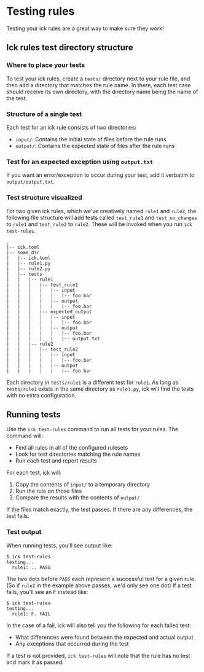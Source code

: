 # Testing rules

Testing your ick rules are a great way to make sure they work!

## Ick rules test directory structure

### Where to place your tests

To test your ick rules, create a `tests/` directory next to your rule file, and
then add a directory that matches the rule name. In there, each test case should
receive its own directory, with the directory name being the name of the test.

### Structure of a single test

Each test for an ick rule consists of two directories:
- `input/`: Contains the initial state of files before the rule runs
- `output/`: Contains the expected state of files after the rule runs

### Test for an expected exception using `output.txt`

If you want an error/exception to occur during your test, add it verbatim to
`output/output.txt`.

### Test structure visualized

For two given ick rules, which we've creatively named `rule1` and `rule2`, the
following file structure will add tests called `test_rule1` and
`test_no_changes` to `rule1` and `test_rule2` to `rule2`. These will be invoked
when you run `ick test-rules`.

```shell
.
|-- ick.toml
|-- some_dir
|   |-- ick.toml
|   |-- rule1.py
|   |-- rule2.py
|   |-- tests
|   |   |-- rule1
|   |   |   |-- test_rule1
|   |   |   |   |-- input
|   |   |   |   |   |-- foo.bar
|   |   |   |   |-- output
|   |   |   |   |   |-- foo.bar
|   |   |   |-- expected_output
|   |   |   |   |-- input
|   |   |   |   |   |-- foo.bar
|   |   |   |   |-- output
|   |   |   |   |   |-- foo.bar
|   |   |   |   |   |-- output.txt
|   |   |-- rule2
|   |   |   |-- test_rule2
|   |   |   |   |-- input
|   |   |   |   |   |-- foo.bar
|   |   |   |   |-- output
|   |   |   |   |   |-- foo.bar
```

Each directory in `tests/rule1` is a different test for `rule1`. As long as
`tests/rule1` exists in the same directory as `rule1.py`, ick will find the
tests with no extra configuration.

## Running tests

Use the `ick test-rules` command to run all tests for your rules. The command will:

- Find all rules in all of the configured rulesets
- Look for test directories matching the rule names
- Run each test and report results

For each test, ick will:

1. Copy the contents of `input/` to a temporary directory
2. Run the rule on those files
3. Compare the results with the contents of `output/`

If the files match exactly, the test passes. If there are any differences, the
test fails.

### Test output

When running tests, you'll see output like:

```shell
$ ick test-rules
testing...
  rule1: .. PASS
```

The two dots before `PASS` each represent a successful test for a given rule.
(So if `rule2` in the example above passes, we'd only see one dot) If a test
fails, you'll see an F instead like:

```shell
$ ick test-rules
testing...
  rule1: F. FAIL
```

In the case of a fail, ick will also tell you the following for each failed test:

- What differences were found between the expected and actual output
- Any exceptions that occurred during the test

If a test is not provided, `ick test-rules` will note that the rule has no test
and mark it as passed.
